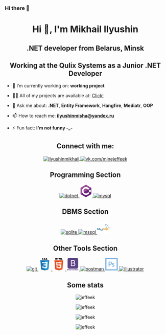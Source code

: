 ### Hi there 👋

<h1 align="center">Hi 👋, I'm Mikhail Ilyushin
 <h2 align="center">
  .NET developer from Belarus, Minsk
 </h2>
 <h2 align="center">
    Working at the Qulix Systems as a Junior .NET Developer
 </h2>
</h1>

- 🔭 I’m currently working on: **working project**

- 👨‍💻 All of my projects are available at: [Click!](https://github.com/Jeffeek?tab=repositories)

- 💬 Ask me about: **.NET**, **Entity Framework**, **Hangfire**, **Mediatr**, **OOP**

- 📫 How to reach me: **ilyushinmisha@yandex.ru**

- ⚡ Fun fact: **I'm not funny -_-**

<h2 align="center">Connect with me:</h2>
<p align="center">
 <a href="https://linkedin.com/in/ilyushinmikhail" target="blank">
   <img align="center" src="https://cdn.worldvectorlogo.com/logos/linkedin-icon-2.svg" alt="ilyushinmikhail" height="30" width="40" />
 </a>
 <a href="https://vk.com/minejeffeek" target="blank">
   <img align="center" src="https://cdn.worldvectorlogo.com/logos/vk-1.svg" alt="vk.com/minejeffeek" height="30" width="40" />
 </a>
</p>

<h2 align="center">Programming Section</h2>
<p align="center">
 <a href="https://dotnet.microsoft.com/" target="_blank">
  <img src="https://cdn.worldvectorlogo.com/logos/dot-net-core-7.svg" alt="dotnet" width="40" height="40"/>
 </a>
 <a href="https://www.w3schools.com/cs/" target="_blank">
   <img src="https://raw.githubusercontent.com/devicons/devicon/master/icons/csharp/csharp-original.svg" alt="csharp" width="40" height="40"/>
 </a>
 <a href="https://www.mysql.com/" target="_blank">
   <img src="https://upload.wikimedia.org/wikipedia/commons/9/99/Unofficial_JavaScript_logo_2.svg" alt="mysql" width="40" height="40"/>
 </a>
</p>

<h2 align="center">DBMS Section</h2>
<p align="center">
 <a href="https://www.sqlite.org/" target="_blank">
  <img src="https://www.vectorlogo.zone/logos/sqlite/sqlite-icon.svg" alt="sqlite" width="40" height="40"/>
 </a>
 <a href="https://www.microsoft.com/en-us/sql-server" target="_blank"> 
   <img src="https://www.svgrepo.com/show/303229/microsoft-sql-server-logo.svg" alt="mssql" width="40" height="40"/>
 </a>
 <a href="https://www.mysql.com/" target="_blank">
   <img src="https://raw.githubusercontent.com/devicons/devicon/master/icons/mysql/mysql-original-wordmark.svg" alt="mysql" width="40" height="40"/>
 </a>
</p>


<h2 align="center">Other Tools Section</h2>
<p align="center">
 <a href="https://git-scm.com/" target="_blank">
   <img src="https://www.vectorlogo.zone/logos/git-scm/git-scm-icon.svg" alt="git" width="40" height="40"/>
 </a>
 <a href="https://www.w3schools.com/css/" target="_blank">
  <img src="https://raw.githubusercontent.com/devicons/devicon/master/icons/css3/css3-original-wordmark.svg" alt="css3" width="40" height="40"/>
 </a>
 <a href="https://www.w3.org/html/" target="_blank">
   <img src="https://raw.githubusercontent.com/devicons/devicon/master/icons/html5/html5-original-wordmark.svg" alt="html5" width="40" height="40"/>
 </a>
 <a href="https://getbootstrap.com" target="_blank">
   <img src="https://raw.githubusercontent.com/devicons/devicon/master/icons/bootstrap/bootstrap-plain-wordmark.svg" alt="bootstrap" width="40" height="40"/>
 </a>
 <a href="https://postman.com" target="_blank">
   <img src="https://www.vectorlogo.zone/logos/getpostman/getpostman-icon.svg" alt="postman" width="40" height="40"/>
 </a>
 <a href="https://www.photoshop.com/en" target="_blank">
   <img src="https://raw.githubusercontent.com/devicons/devicon/master/icons/photoshop/photoshop-line.svg" alt="photoshop" width="40" height="40"/>
 </a>
 <a href="https://www.adobe.com/in/products/illustrator.html" target="_blank">
   <img src="https://www.vectorlogo.zone/logos/adobe_illustrator/adobe_illustrator-icon.svg" alt="illustrator" width="40" height="40"/>
 </a>
</p>

<h2 align="center">Some stats</h2>
<p align="center">
  <p align="center">
    <img src="https://komarev.com/ghpvc/?username=jeffeek&label=Profile%20views&color=0e75b6&style=flat-square" alt="jeffeek" />
  </p>
  <p align="center">
    <img src="https://github-readme-stats.vercel.app/api/top-langs?username=jeffeek&show_icons=true&locale=en&layout=compact&theme=tokyonight" alt="jeffeek" />
  </p>
  <p align="center">
    <img src="https://github-readme-stats.vercel.app/api?username=jeffeek&show_icons=true&locale=en&theme=tokyonight" alt="jeffeek" />
  </p>
  <p align="center">
    <img src="http://github-readme-streak-stats.herokuapp.com?user=jeffeek&theme=tokyonight&fire=D5DD0F&dates=44CDDD" alt="jeffeek" />
  </p>
</p>
